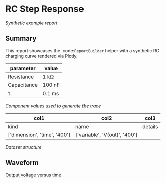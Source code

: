 # RC Step Response
_Synthetic example report_

## Summary
This report showcases the :code:`ReportBuilder` helper with a synthetic RC charging curve rendered via Plotly.

| parameter | value |
| --- | --- |
| Resistance | 1 kΩ |
| Capacitance | 100 nF |
| τ | 0.1 ms |
*Component values used to generate the trace*

| col1 | col2 | col3 |
| --- | --- | --- |
| kind | name | details |
| ['dimension', 'time', '400'] | ['variable', 'V(out)', '400'] |
*Dataset structure*

## Waveform
[Output voltage versus time](figures/sec02-fig01.html)
